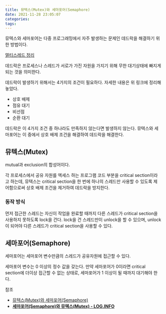 ```yaml
---
title: 뮤텍스(Mutex)와 세마포어(Semaphore)
date: 2021-11-28 23:05:07
categories:
tags:
---
```

뮤텍스와 세마포어는 다중 프로그래밍에서 자주 발생하는 문제인 데드락을 해결하기 위한 방법이다.

[멀티스레드 정리](https://www.notion.so/c762cff01e4e4a188e3176b9e5b249bb)

데드락은 프로세스나 스레드가 서로가 가진 자원을 가지기 위해 무한 대기상태에 빠지게 되는 것을 의미한다.

데드락이 발생하기 위해서는 4가지의 조건이 필요하다. 자세한 내용은 위 링크에 정리해놓았다.

- 상호 배제
- 점유 대기
- 비선점
- 순환 대기

데드락은 이 4가지 조건 중 하나라도 만족하지 않는다면 발생하지 않는다. 뮤텍스와 세마포어는 이 중에서 상호 배제 조건을 해결하여 데드락을 해결한다.

## 뮤텍스(Mutex)

mutual과 exclusion의 합성어이다.

각 프로세스에서 공유 자원를 엑세스 하는 프로그램 코드 부분을 critical section이라고 하는데, 뮤텍스는 critical section을 한 번에 하나의 스레드만 사용할 수 있도록 제어함으로써 상호 배제 조건을 제거하여 데드락을 방지한다.

### 동작 방식

먼저 접근한 스레드는 자신이 작업을 완료할 때까지 다른 스레드가 critical section을 사용하지 못하도록 lock을 건다. lock을 건 스레드만이 unlock을 할 수 있으며, unlock이 되어야 다른 스레드가 critical section을 사용할 수 있다.

## 세마포어(Semaphore)

세마포어는 세마포어 변수만큼의 스레드가 공유자원에 접근할 수 있다.

세마포어 변수는 0 이상의 정수 값을 갖는다. 만약 세마포어가 0이라면 critical section에 더이상 접근할 수 없는 상태로, 세마포어가 1 이상이 될 때까지 대기해야 한다.

참조

- [뮤텍스(Mutex)와 세마포어(Semaphore)](https://zangzangs.tistory.com/128)
- **[세마포어(Semaphore)와 뮤텍스(Mutex) - LOG.INFO](https://loginfo.dev/Semaphore-and-Mutex)**